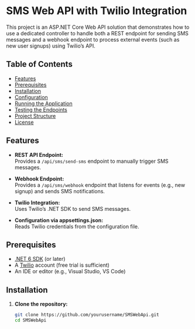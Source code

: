 # SMS Web API with Twilio Integration

This project is an ASP.NET Core Web API solution that demonstrates how to use a dedicated controller to handle both a REST endpoint for sending SMS messages and a webhook endpoint to process external events (such as new user signups) using Twilio’s API.

## Table of Contents

- [Features](#features)
- [Prerequisites](#prerequisites)
- [Installation](#installation)
- [Configuration](#configuration)
- [Running the Application](#running-the-application)
- [Testing the Endpoints](#testing-the-endpoints)
- [Project Structure](#project-structure)
- [License](#license)

## Features

- **REST API Endpoint:**  
  Provides a `/api/sms/send-sms` endpoint to manually trigger SMS messages.
  
- **Webhook Endpoint:**  
  Provides a `/api/sms/webhook` endpoint that listens for events (e.g., new signup) and sends SMS notifications.
  
- **Twilio Integration:**  
  Uses Twilio’s .NET SDK to send SMS messages.

- **Configuration via appsettings.json:**  
  Reads Twilio credentials from the configuration file.

## Prerequisites

- [.NET 6 SDK](https://dotnet.microsoft.com/download/dotnet/6.0) (or later)
- A [Twilio](https://www.twilio.com/) account (free trial is sufficient)
- An IDE or editor (e.g., Visual Studio, VS Code)

## Installation

1. **Clone the repository:**

   ```bash
   git clone https://github.com/yourusername/SMSWebApi.git
   cd SMSWebApi
